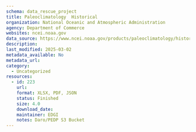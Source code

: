 ```yaml
---
schema: data_rescue_project 
title: Paleoclimatology  Historical
organization: National Oceanic and Atmospheric Administration
agency: Department of Commerce
websites: ncei.noaa.gov
data_source: https://www.ncei.noaa.gov/products/paleoclimatology/historical
description: 
last_modified: 2025-03-02
metadata_available: No
metadata_url: 
category:
  - Uncategorized
resources:
  - id: 223
    url: 
    format: XLSX, PDF, JSON
    status: Finished
    size: 4.0
    download_date: 
    maintainer: EDGI
    notes: Daro/PEDP S3 Bucket
---
```

